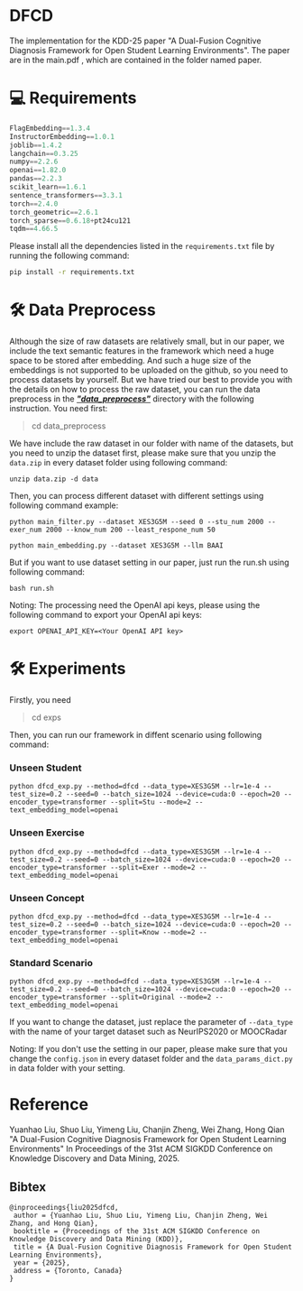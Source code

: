 # DFCD

The implementation for the KDD-25 paper "A Dual-Fusion Cognitive Diagnosis Framework for Open Student Learning Environments". The paper are in the main.pdf , which are contained in the folder named paper.

# 💻 Requirements	

```python
FlagEmbedding==1.3.4
InstructorEmbedding==1.0.1
joblib==1.4.2
langchain==0.3.25
numpy==2.2.6
openai==1.82.0
pandas==2.2.3
scikit_learn==1.6.1
sentence_transformers==3.3.1
torch==2.4.0
torch_geometric==2.6.1
torch_sparse==0.6.18+pt24cu121
tqdm==4.66.5
```
Please install all the dependencies listed in the `requirements.txt` file by running the following command:

```bash
pip install -r requirements.txt
```

# 🛠️ Data Preprocess

Although the size of raw datasets are relatively small, but in our paper, we include the text semantic features in the framework which need a huge space to be stored after embedding. And such a huge size of the embeddings is not supported to be uploaded on the github, so you need to process datasets by yourself. But we have tried our best to provide you with the details on how to process the raw dataset, you can run the data preprocess in the ***<u>"data_preprocess"</u>*** directory with the following instruction. You need first:

> cd data_preprocess

We have include the raw dataset in our folder with name of the datasets, but you need to unzip the dataset first, please make sure that you unzip the  `data.zip` in every dataset folder using following command:

```shell
unzip data.zip -d data
```

Then, you can process different dataset with different settings using following command example:

```shell
python main_filter.py --dataset XES3G5M --seed 0 --stu_num 2000 --exer_num 2000 --know_num 200 --least_respone_num 50

python main_embedding.py --dataset XES3G5M --llm BAAI
```

But if you want to use dataset setting in our paper, just run the run.sh using following command: 

```shell
bash run.sh
```

Noting: The processing need the OpenAI api keys, please using the following command to export your OpenAI api keys:

```shell
export OPENAI_API_KEY=<Your OpenAI API key>
```



# 🛠️ Experiments

Firstly, you need

> cd exps

Then, you can run our framework in diffent scenario using following command:

### Unseen Student

```shell
python dfcd_exp.py --method=dfcd --data_type=XES3G5M --lr=1e-4 --test_size=0.2 --seed=0 --batch_size=1024 --device=cuda:0 --epoch=20 --encoder_type=transformer --split=Stu --mode=2 --text_embedding_model=openai
```
### Unseen Exercise

```shell
python dfcd_exp.py --method=dfcd --data_type=XES3G5M --lr=1e-4 --test_size=0.2 --seed=0 --batch_size=1024 --device=cuda:0 --epoch=20 --encoder_type=transformer --split=Exer --mode=2 --text_embedding_model=openai
```
### Unseen Concept

```shell
python dfcd_exp.py --method=dfcd --data_type=XES3G5M --lr=1e-4 --test_size=0.2 --seed=0 --batch_size=1024 --device=cuda:0 --epoch=20 --encoder_type=transformer --split=Know --mode=2 --text_embedding_model=openai
```

### Standard Scenario 

```shell
python dfcd_exp.py --method=dfcd --data_type=XES3G5M --lr=1e-4 --test_size=0.2 --seed=0 --batch_size=1024 --device=cuda:0 --epoch=20 --encoder_type=transformer --split=Original --mode=2 --text_embedding_model=openai
```

If you want to change the dataset, just replace the parameter of `--data_type` with the name of your target dataset such as NeurIPS2020 or MOOCRadar

Noting: If you don't use the setting in our paper, please make sure that you change the `config.json` in every dataset folder and the `data_params_dict.py` in data folder with your setting. 

# Reference

Yuanhao Liu, Shuo Liu, Yimeng Liu, Chanjin Zheng, Wei Zhang, Hong Qian "A Dual-Fusion Cognitive Diagnosis Framework for Open Student Learning Environments" In Proceedings of the 31st ACM SIGKDD Conference on Knowledge Discovery and Data Mining, 2025.

## Bibtex
```
@inproceedings{liu2025dfcd,
 author = {Yuanhao Liu, Shuo Liu, Yimeng Liu, Chanjin Zheng, Wei Zhang, and Hong Qian},
 booktitle = {Proceedings of the 31st ACM SIGKDD Conference on Knowledge Discovery and Data Mining (KDD)},
 title = {A Dual-Fusion Cognitive Diagnosis Framework for Open Student Learning Environments},
 year = {2025},
 address = {Toronto, Canada}
}
```
